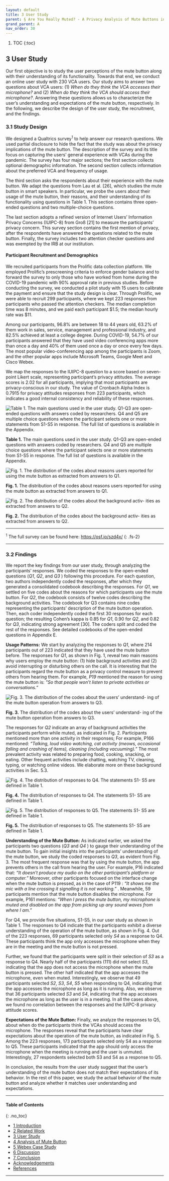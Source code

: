 ```yaml
---
layout: default
title: 3 User Study
parent: § Are You Really Muted? - A Privacy Analysis of Mute Buttons in Video Conferencing Apps 
grand_parent: A 
nav_order: 30 
---
```

<style>
.dont-break-out {
  /* These are technically the same, but use both */
  overflow-wrap: break-word;
  word-wrap: break-word;

     -ms-word-break: break-all;
  /* This is the dangerous one in WebKit, as it breaks things wherever */
  word-break: break-all;
  /* Instead use this non-standard one: */
  word-break: break-word;
}

.youtube-container {
    position: relative;
    width: 100%;
    height: 0;
    padding-bottom: 56.25%;
}
.youtube-video {
    position: absolute;
    top: 0;
    left: 0;
    width: 100%;
    height: 100%;
}

</style>

<div class="dont-break-out" markdown="1">

1. TOC
{:toc}

## 3 User Study
Our first objective is to study the user perceptions of the mute button along with their understanding of its functionality. Towards that end, we conduct an online user study with 230 VCA users. Our study aims to answer two questions about VCA users: (1) *When do they think the VCA accesses their microphone?* and (2) *When do they think the VCA should access their microphone?*. Answering these questions allows us to characterize the user’s understanding and expectations of the mute button, respectively. In the following, we describe the design of the user study, the recruitment, and the findings.

### 3.1 Study Design
We designed a Qualtrics survey<sup>1</sup> to help answer our research questions. We used partial disclosure to hide the fact that the study was about the privacy implications of the mute button. The description of the survey and its title focus on capturing the users’ general experience with VCAs during the pandemic. The survey has four major sections; the first section collects optional demographic information. The second section collects information about the preferred VCA and frequency of usage.

The third section asks the respondents about their experience with the mute button. We adapt the questions from Lau et al. [26], which studies the mute button in smart speakers. In particular, we probe the users about their usage of the mute button, their reasons, and their understanding of its functionality using questions in Table 1. This section contains three open-ended questions and two multiple-choice questions.

The last section adopts a refined version of Internet Users’ Information Privacy Concerns (IUIPC-8) from Groß [21] to measure the participants’ privacy concern. This survey section contains the first mention of privacy, after the respondents have answered the questions related to the mute button. Finally, the survey includes two attention checker questions and was exempted by the IRB at our institution.

#### Participant Recruitment and Demographics
We recruited participants from the Prolific data collection platform. We employed Prolific’s prescreening criteria to enforce gender balance and to forward the survey to only those who have worked from home during the COVID-19 pandemic with 90% approval rate in previous studies. Before conducting the survey, we conducted a pilot study with 15 users to calibrate the payment and ensure that the study design is clear. Through Prolific, we were able to recruit 299 participants, where we kept 223 responses from participants who passed the attention checkers. The median completion time was 8 minutes, and we paid each participant $1.5; the median hourly rate was $11.

Among our participants, 96.8% are between 18 to 44 years old, 63.2% of them work in sales, service, management and professional industry, and 82.5% achieved at least a college degree. During COVID-19, 54.7% of our participants answered that they have used video conferencing apps more than once a day and 40% of them used once a day or once every few days. The most popular video-conferencing app among the participants is Zoom, and the other popular apps include Microsoft Teams, Google Meet and Cisco Webex.

We map the responses to the IUIPC-8 question to a score based on seven-point Likert scale, representing participant’s privacy attitudes. The average scores is 2.02 for all participants, implying that most participants are privacy-conscious in our study. The value of Cronbach Alpha Index is 0.7915 for privacy attitudes responses from 223 participants, which indicates a good internal consistency and reliability of these responses.

![Table 1. The main questions used in the user study. Q1-Q3 are open-ended questions with answers coded by researchers. Q4 and Q5 are multiple choice questions where the participant selects one or more statements from S1-S5 in response. The full list of questions is available in the Appendix.](https://statics.bsafes.com/images/papers/Are-You-Really-Muted-A-Privacy-Analysis-of-Mute-Buttons-in-Video-Conferencing-Apps-table-1.png)

**Table 1.** The main questions used in the user study. Q1-Q3 are open-ended questions with answers coded by researchers. Q4 and Q5 are multiple choice questions where the participant selects one or more statements from S1-S5 in response. The full list of questions is available in the Appendix.

![Fig. 1. The distribution of the codes about reasons users reported for using the mute button as extracted from answers to Q1.](https://statics.bsafes.com/images/papers/Are-You-Really-Muted-A-Privacy-Analysis-of-Mute-Buttons-in-Video-Conferencing-Apps-fig-1.png)

**Fig. 1.** The distribution of the codes about reasons users reported for using the mute button as extracted from answers to Q1.

![Fig. 2. The distribution of the codes about the background activ- ities as extracted from answers to Q2.](https://statics.bsafes.com/images/papers/Are-You-Really-Muted-A-Privacy-Analysis-of-Mute-Buttons-in-Video-Conferencing-Apps-fig-2.png)

**Fig. 2.** The distribution of the codes about the background activ- ities as extracted from answers to Q2.


***
<sup>1</sup> The full survey can be found here: https://osf.io/szd4x/
{: .fs-2}
***

### 3.2 Findings
We report the key findings from our user study, through analyzing the participants’ responses. We coded the responses to the open-ended questions (*Q1*, *Q2*, and *Q3* ) following this procedure. For each question, two authors independently coded the responses, after which they generated a consolidated codebook describing the responses. For *Q1*, we settled on five codes about the reasons for which participants use the mute button. For *Q2*, the codebook consists of twelve codes describing the background activities. The codebook for Q3 contains nine codes representing the participants’ description of the mute button operation. Then, each coder independently coded the first 30 responses for each question; the resulting Cohen’s kappa is 0.85 for *Q1*, 0.90 for *Q2*, and 0.82 for *Q3*, indicating strong agreement [30]. The coders split and coded the rest of the responses. See detailed codebooks of the open-ended questions in Appendix E.

**Usage Patterns:** We start by analyzing the responses to *Q1*, where 214 participants out of 223 indicated that they have used the mute button before. The responses for *Q1*, as shown in Fig. 1, reveal two main reasons why users employ the mute button: (1) hide background activities and (2) avoid interrupting or disturbing others on the call. It is interesting that the participants regard the mute button as a privacy control measure to prevent others from hearing them. For example, *P19* mentioned the reason for using the mute button is: *"So that people won’t listen to private activities or conversations.”*

![Fig. 3. The distribution of the codes about the users’ understand- ing of the mute button operation from answers to Q3.](https://statics.bsafes.com/images/papers/Are-You-Really-Muted-A-Privacy-Analysis-of-Mute-Buttons-in-Video-Conferencing-Apps-fig-3.png)

**Fig. 3.** The distribution of the codes about the users’ understand- ing of the mute button operation from answers to Q3.

The responses for *Q2* indicate an array of background activities the participants perform while muted, as indicated in Fig. 2. Participants mentioned more than one activity in their responses; For example, P166 mentioned: *“Talking, loud video watching, cat activity (meows, occasional falling and crashing of items), cleaning (including vacuuming).”* The most prevalent activity was related to preparing food, cooking, snacking, or eating. Other frequent activities include chatting, watching TV, cleaning, typing, or watching online videos. We elaborate more on these background activities in Sec. 5.3.

![Fig. 4. The distribution of responses to Q4. The statements S1- S5 are defined in Table 1.](https://statics.bsafes.com/images/papers/Are-You-Really-Muted-A-Privacy-Analysis-of-Mute-Buttons-in-Video-Conferencing-Apps-fig-4.png)

**Fig. 4.** The distribution of responses to Q4. The statements S1- S5 are defined in Table 1.

![Fig. 5. The distribution of responses to Q5. The statements S1- S5 are defined in Table 1.](https://statics.bsafes.com/images/papers/Are-You-Really-Muted-A-Privacy-Analysis-of-Mute-Buttons-in-Video-Conferencing-Apps-fig-5.png)

**Fig. 5.** The distribution of responses to Q5. The statements S1- S5 are defined in Table 1.

**Understanding of the Mute Button:** As indicated earlier, we asked the participants two questions (*Q3* and *Q4* ) to gauge their understanding of the mute button. To gain initial insights into the participants’ understanding of the mute button, we study the coded responses to *Q3*, as evident from Fig. 3. The most frequent response was that by using the mute button, the app prevents others in the call from hearing the user. For example, P16 indicated that: *“It doesn’t produce my audio on the other participant’s platform or computer.”* Moreover, other participants focused on the interface change when the mute button is pressed, as in the case of P119 : *“It shows me the mic with a line crossing it signalling it is not working.”* . Meanwhile, 59 participants mention that the mute button disables the microphone. For example, P161 mentions: *“When I press the mute button, my microphone is muted and disabled on the app from picking up any sound waves from where I am.”*

For Q4, we provide five situations, S1-S5, in our user study as shown in Table 1. The responses to Q4 indicate that the participants exhibit a diverse understanding of the operation of the mute button, as shown in Fig. 4. Out of the 223 responses, 69 participants selected only *S4* as a response to Q4. These participants think the app only accesses the microphone when they are in the meeting and the mute button is not pressed.

Further, we found that the participants were split in their selection of *S3* as a response to Q4. Nearly half of the participants (111) did not select *S3*, indicating that the app does not access the microphone when the mute button is pressed. The other half indicated that the app accesses the microphone, even when muted. Interestingly, we observe that 49 participants selected *S2*, *S3*, *S4*, *S5* when responding to Q4, indicating that the app accesses the microphone as long as it is running. Also, we observe that 36 participants selected *S3* and *S4*, indicating that the app accesses the microphone as long as the user is in a meeting. In all the cases above, we found no correlation between the responses and the IUIPC-8 privacy attitude scores.

**Expectations of the Mute Button:** Finally, we analyze the responses to Q5, about when do the participants think the VCAs should access the microphone. The responses reveal that the participants have clear expectations about the operation of the mute button, as indicated in Fig. 5. Among the 223 responses, 173 participants selected only S4 as a response to Q5. These participants indicated that the app should only access the microphone when the meeting is running and the user is unmuted. Interestingly, 27 respondents selected both S3 and S4 as a response to Q5.

In conclusion, the results from the user study suggest that the user’s understanding of the mute button does not match their expectations of its behavior. In the rest of this paper, we study the actual behavior of the mute button and analyze whether it matches user understanding and expectations.

***

#### Table of Contents
{: .no_toc}

<ul><li> <a href="/docs/A/Are-You-Really-Muted-A-Privacy-Analysis-of-Mute-Buttons-in-Video-Conferencing-Apps-1/">1 Introduction</a></li><li> <a href="/docs/A/Are-You-Really-Muted-A-Privacy-Analysis-of-Mute-Buttons-in-Video-Conferencing-Apps-2/">2 Related Work</a></li><li> <a href="/docs/A/Are-You-Really-Muted-A-Privacy-Analysis-of-Mute-Buttons-in-Video-Conferencing-Apps-3/">3 User Study</a></li><li> <a href="/docs/A/Are-You-Really-Muted-A-Privacy-Analysis-of-Mute-Buttons-in-Video-Conferencing-Apps-4/">4 Analysis of Mute Button</a></li><li> <a href="/docs/A/Are-You-Really-Muted-A-Privacy-Analysis-of-Mute-Buttons-in-Video-Conferencing-Apps-5/">5 Webex Case Study</a></li><li> <a href="/docs/A/Are-You-Really-Muted-A-Privacy-Analysis-of-Mute-Buttons-in-Video-Conferencing-Apps-6/">6 Discussion</a></li><li> <a href="/docs/A/Are-You-Really-Muted-A-Privacy-Analysis-of-Mute-Buttons-in-Video-Conferencing-Apps-7/">7 Conclusion</a></li><li> <a href="/docs/A/Are-You-Really-Muted-A-Privacy-Analysis-of-Mute-Buttons-in-Video-Conferencing-Apps-8/">Acknowledgements</a></li><li> <a href="/docs/A/Are-You-Really-Muted-A-Privacy-Analysis-of-Mute-Buttons-in-Video-Conferencing-Apps-9/">References</a></li></ul>

***

</div>
